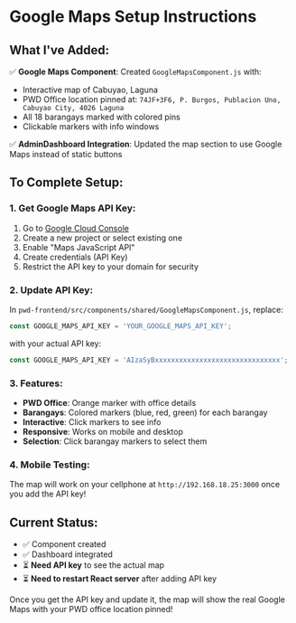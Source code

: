 # Google Maps Setup Instructions

## What I've Added:

✅ **Google Maps Component**: Created `GoogleMapsComponent.js` with:
- Interactive map of Cabuyao, Laguna
- PWD Office location pinned at: `74JF+3F6, P. Burgos, Publacion Uno, Cabuyao City, 4026 Laguna`
- All 18 barangays marked with colored pins
- Clickable markers with info windows

✅ **AdminDashboard Integration**: Updated the map section to use Google Maps instead of static buttons

## To Complete Setup:

### 1. Get Google Maps API Key:
1. Go to [Google Cloud Console](https://console.cloud.google.com/)
2. Create a new project or select existing one
3. Enable "Maps JavaScript API"
4. Create credentials (API Key)
5. Restrict the API key to your domain for security

### 2. Update API Key:
In `pwd-frontend/src/components/shared/GoogleMapsComponent.js`, replace:
```javascript
const GOOGLE_MAPS_API_KEY = 'YOUR_GOOGLE_MAPS_API_KEY';
```
with your actual API key:
```javascript
const GOOGLE_MAPS_API_KEY = 'AIzaSyBxxxxxxxxxxxxxxxxxxxxxxxxxxxxxxx';
```

### 3. Features:
- **PWD Office**: Orange marker with office details
- **Barangays**: Colored markers (blue, red, green) for each barangay
- **Interactive**: Click markers to see info
- **Responsive**: Works on mobile and desktop
- **Selection**: Click barangay markers to select them

### 4. Mobile Testing:
The map will work on your cellphone at `http://192.168.18.25:3000` once you add the API key!

## Current Status:
- ✅ Component created
- ✅ Dashboard integrated  
- ⏳ **Need API key** to see the actual map
- ⏳ **Need to restart React server** after adding API key

Once you get the API key and update it, the map will show the real Google Maps with your PWD office location pinned!


